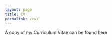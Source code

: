 ```yaml
---
layout: page
title: CV
permalink: /cv/
---
```

<p> A copy of my Curriculum Vitae can be found <a src="./MathCV.pdf">here</a> </p>
  
